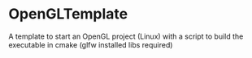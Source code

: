 # OpenGLTemplate
A template to start an OpenGL project (Linux) with a script to build the executable in cmake (glfw installed libs required)

